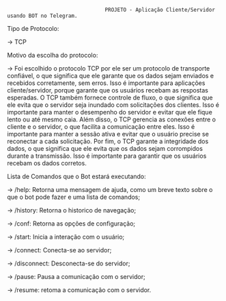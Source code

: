                                    PROJETO - Aplicação Cliente/Servidor usando BOT no Telegram.

Tipo de Protocolo:

-> TCP

Motivo da escolha do protocolo:

-> Foi escolhido o protocolo TCP por ele ser um protocolo de transporte confiável, o que significa que 
ele garante que os dados sejam enviados e recebidos corretamente, sem erros. Isso é importante para aplicações 
cliente/servidor, porque garante que os usuários recebam as respostas esperadas. O TCP também fornece controle 
de fluxo, o que significa que ele evita que o servidor seja inundado com solicitações dos clientes. Isso é 
importante para manter o desempenho do servidor e evitar que ele fique lento ou até mesmo caia. Além disso, o TCP 
gerencia as conexões entre o cliente e o servidor, o que facilita a comunicação entre eles. Isso é importante para 
manter a sessão ativa e evitar que o usuário precise se reconectar a cada solicitação. Por fim, o TCP garante a integridade 
dos dados, o que significa que ele evita que os dados sejam corrompidos durante a transmissão. Isso é importante para 
garantir que os usuários recebam os dados corretos.

Lista de Comandos que o Bot estará executando:

-> /help: Retorna uma mensagem de ajuda, como um breve texto sobre o que o bot pode fazer e uma lista de comandos;

-> /history: Retorna o historico de navegação;

-> /conf: Retorna as opções de configuração;

-> /start: Inicia a interação com o usuário;

-> /connect: Conecta-se ao servidor;

-> /disconnect: Desconecta-se do servidor;

-> /pause: Pausa a comunicação com o servidor;

-> /resume: retoma a comunicação com o servidor.
